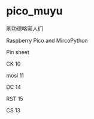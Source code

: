 # pico_muyu
刷功德咯家人们

Raspberry Pico and MircoPython 

Pin sheet

CK 10 

mosi 11

DC  14

RST   15

CS  13
